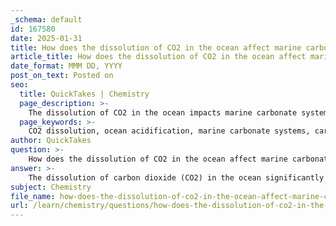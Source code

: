 ```yaml
---
_schema: default
id: 167580
date: 2025-01-31
title: How does the dissolution of CO2 in the ocean affect marine carbonate systems?
article_title: How does the dissolution of CO2 in the ocean affect marine carbonate systems?
date_format: MMM DD, YYYY
post_on_text: Posted on
seo:
  title: QuickTakes | Chemistry
  page_description: >-
    The dissolution of CO2 in the ocean impacts marine carbonate systems through ocean acidification, affecting pH, carbonate ion availability, and marine ecosystems.
  page_keywords: >-
    CO2 dissolution, ocean acidification, marine carbonate systems, carbonic acid, bicarbonate, carbonate ions, pH decrease, calcium carbonate, marine ecosystems, marine organisms, shells, skeletons, marine terrapods, food webs, biodiversity
author: QuickTakes
question: >-
    How does the dissolution of CO2 in the ocean affect marine carbonate systems?
answer: >-
    The dissolution of carbon dioxide (CO2) in the ocean significantly affects marine carbonate systems, primarily through the process of ocean acidification. When CO2 from the atmosphere dissolves in seawater, it reacts with water to form carbonic acid (H2CO3). This carbonic acid can then dissociate into bicarbonate (HCO3-) and carbonate ions (CO32-), which are crucial components of the marine carbonate system.\n\n### Key Effects of CO2 Dissolution on Marine Carbonate Systems:\n\n1. **Formation of Carbonic Acid**: The initial reaction of CO2 with seawater leads to the formation of carbonic acid, which subsequently dissociates into bicarbonate and carbonate ions. This process is essential for maintaining the balance of these ions in ocean water, which is vital for marine organisms that utilize carbonate ions to form calcium carbonate (CaCO3) shells and skeletons.\n\n2. **Decrease in pH**: The increased concentration of hydrogen ions (H+) from the dissociation of carbonic acid results in a decrease in the pH of seawater, making it more acidic. Current projections suggest that if CO2 emissions continue at the current rate, the ocean's average pH could drop from approximately 8.2 to 7.8 by the year 2100. This decrease in pH can have detrimental effects on marine life, particularly organisms that rely on calcium carbonate for their structural integrity.\n\n3. **Impact on Calcium Carbonate Availability**: Ocean acidification reduces the availability of carbonate ions (CO32-), which are necessary for the formation of calcium carbonate. This reduction poses a significant threat to marine organisms such as corals, mollusks, and certain plankton species, which depend on these ions to build their shells and skeletons. As the availability of calcium carbonate diminishes, these organisms may experience difficulties in growth and maintenance of their structures, leading to potential declines in their populations.\n\n4. **Ecosystem Implications**: The effects of ocean acidification extend beyond individual species to entire marine ecosystems. For example, foundational species like phytoplankton and zooplankton, which are critical to marine food webs, may be adversely affected. A decline in these organisms can disrupt food availability for higher trophic levels, including fish and marine mammals, ultimately impacting the entire ecosystem.\n\n5. **Vulnerability of Marine Terrapods**: Marine terrapods, also known as sea butterflies, are particularly vulnerable to ocean acidification due to their calcium carbonate shells. As the ocean becomes more acidic, the shells of these organisms may dissolve, leading to decreased populations and further implications for the marine food web, as they serve as a vital food source for various marine species.\n\nIn summary, the dissolution of CO2 in the ocean leads to significant changes in the marine carbonate system, primarily through the formation of carbonic acid and the subsequent decrease in pH. This process affects the availability of carbonate ions, which are essential for many marine organisms, and has broader implications for marine ecosystems and biodiversity.
subject: Chemistry
file_name: how-does-the-dissolution-of-co2-in-the-ocean-affect-marine-carbonate-systems.md
url: /learn/chemistry/questions/how-does-the-dissolution-of-co2-in-the-ocean-affect-marine-carbonate-systems
---
```


&nbsp;